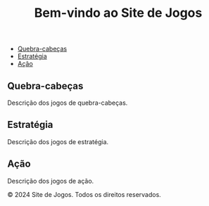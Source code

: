 <!DOCTYPE html>
<html lang="pt-BR">
<head>
    <meta charset="UTF-8">
    <meta name="viewport" content="width=device-width, initial-scale=1.0">
    <title>Site de Jogos</title>
    <link rel="stylesheet" href="styles.css">
</head>
<body>
    <header>
        <h1>Bem-vindo ao Site de Jogos</h1>
    </header>
    <nav>
        <ul>
            <li><a href="#quebra-cabecas">Quebra-cabeças</a></li>
            <li><a href="#estrategia">Estratégia</a></li>
            <li><a href="#acao">Ação</a></li>
        </ul>
    </nav>
    <main>
        <section id="quebra-cabecas">
            <h2>Quebra-cabeças</h2>
            <p>Descrição dos jogos de quebra-cabeças.</p>
        </section>
        <section id="estrategia">
            <h2>Estratégia</h2>
            <p>Descrição dos jogos de estratégia.</p>
        </section>
        <section id="acao">
            <h2>Ação</h2>
            <p>Descrição dos jogos de ação.</p>
        </section>
    </main>
    <footer>
        <p>&copy; 2024 Site de Jogos. Todos os direitos reservados.</p>
    </footer>
</body>
</html>
